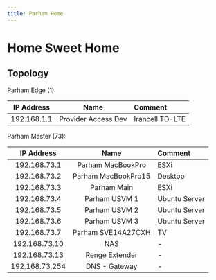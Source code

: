 ```yaml
---
title: Parham Home
---
```


# Home Sweet Home

## Topology

Parham Edge (1):

| IP Address       | Name                | Comment         |
|:----------------:|:-------------------:|:----------------|
| 192.168.1.1      | Provider Access Dev | Irancell TD-LTE |

Parham Master (73):

| IP Address       | Name                | Comment         |
|:----------------:|:-------------------:|:----------------|
| 192.168.73.1     | Parham MacBookPro   | ESXi            |
| 192.168.73.2     | Parham MacBookPro15 | Desktop         |
| 192.168.73.3     | Parham Main         | ESXi            |
| 192.168.73.4     | Parham USVM 1       | Ubuntu Server   |
| 192.168.73.5     | Parham USVM 2       | Ubuntu Server   |
| 192.168.73.6     | Parham USVM 3       | Ubuntu Server   |
| 192.168.73.7     | Parham SVE14A27CXH  | TV              |
| 192.168.73.10    | NAS                 | -               |
| 192.168.73.13    | Renge Extender      | -               |
| 192.168.73.254   | DNS - Gateway       | -               |

